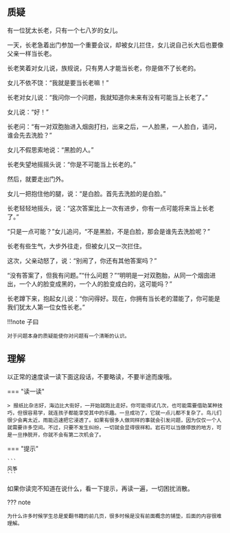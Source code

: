 ## 质疑
有一位犹太长老，只有一个七八岁的女儿。

一天，长老急着出门参加一个重要会议，却被女儿拦住，女儿说自己长大后也要像父亲一样当长老。

长老笑着对女儿说，族规说，只有男人才能当长老，你是做不了长老的。

女儿不依不饶：“我就是要当长老嘛！”

长老对女儿说：“我问你一个问题，我就知道你未来有没有可能当上长老了。”

女儿说：“好！”

长老问：“有一对双胞胎进入烟囱打扫，出来之后，一人脸黑，一人脸白，请问，谁会先去洗脸？”

女儿不假思索地说：“黑脸的人。”

长老失望地摇摇头说：“你是不可能当上长老的。”

然后，就要走出门外。

女儿一把抱住他的腿，说：“是白脸。首先去洗脸的是白脸。”

长老轻轻地摇头，说：“这次答案比上一次有进步，你有一点可能将来当上长老了。”

“只是一点可能？”女儿追问，“不是黑脸，不是白脸，那会是谁先去洗脸呢？”

长老有些生气，大步外往走，但被女儿又一次拦住。

这次，父亲动怒了，说：“别闹了，你还有其他答案吗？”

“没有答案了，但我有问题。”“什么问题？”“明明是一对双胞胎，从同一个烟囱进出，一个人的脸变成黑的，一个人的脸变成白的，这可能吗？”

长老蹲下来，抱起女儿说：“你问得好。现在，你拥有当长老的潜能了，你可能是我们犹太人第一位女性长老。”

!!!note 子曰

    对于问题本身的质疑能使你对问题有一个清晰的认识。

## 理解

以正常的速度读一读下面这段话，不要略读，不要半途而废哦。

=== "读一读"

    > 报纸比杂志好，海边比大街好，一开始就跑比走好。你可能得试几次，也可能需要借助某种技巧，但很容易学，就连孩子都能享受其中的乐趣。一旦成功了，它就一点儿都不复杂了。鸟儿们很少会离太近，雨能迅速把它浸透了。如果有很多人做同样的事就会引发问题，因为仅仅一个人就需要许多空间。不过，只要不发生纠纷，一切就会显得很祥和。岩石可以当做停放的地方，可是一旦挣脱开，你就不会有第二次机会了。

=== "提示"

    ```
    风筝
    ```

如果你读完不知道在说什么，看一下提示，再读一遍，一切困扰消散。

??? note

    为什么许多时候学生总是爱翻书籍的前几页，很多时候是没有前面概念的铺垫，后面的内容很难理解。
